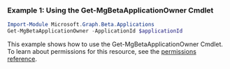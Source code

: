### Example 1: Using the Get-MgBetaApplicationOwner Cmdlet
```powershell
Import-Module Microsoft.Graph.Beta.Applications
Get-MgBetaApplicationOwner -ApplicationId $applicationId
```
This example shows how to use the Get-MgBetaApplicationOwner Cmdlet.
To learn about permissions for this resource, see the [permissions reference](/graph/permissions-reference).

